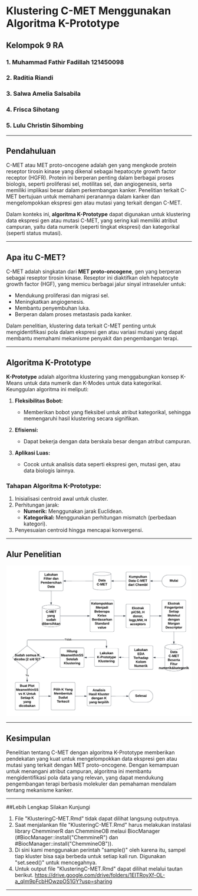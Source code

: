 # Klustering C-MET Menggunakan Algoritma K-Prototype

## Kelompok 9 RA
### 1. Muhammad Fathir Fadillah 121450098
### 2. Raditia Riandi 
### 3. Salwa Amelia Salsabila 
### 4. Frisca Sihotang 
### 5. Lulu Christin Sihombing

---

## Pendahuluan

C-MET atau MET proto-oncogene adalah gen yang mengkode protein reseptor tirosin kinase yang dikenal sebagai hepatocyte growth factor receptor (HGFR). Protein ini berperan penting dalam berbagai proses biologis, seperti proliferasi sel, motilitas sel, dan angiogenesis, serta memiliki implikasi besar dalam perkembangan kanker. Penelitian terkait C-MET bertujuan untuk memahami peranannya dalam kanker dan mengelompokkan ekspresi gen atau mutasi yang terkait dengan C-MET.

Dalam konteks ini, **algoritma K-Prototype** dapat digunakan untuk klustering data ekspresi gen atau mutasi C-MET, yang sering kali memiliki atribut campuran, yaitu data numerik (seperti tingkat ekspresi) dan kategorikal (seperti status mutasi).

---

## Apa itu C-MET?
C-MET adalah singkatan dari **MET proto-oncogene**, gen yang berperan sebagai reseptor tirosin kinase. Reseptor ini diaktifkan oleh hepatocyte growth factor (HGF), yang memicu berbagai jalur sinyal intraseluler untuk:
- Mendukung proliferasi dan migrasi sel.
- Meningkatkan angiogenesis.
- Membantu penyembuhan luka.
- Berperan dalam proses metastasis pada kanker.

Dalam penelitian, klustering data terkait C-MET penting untuk mengidentifikasi pola dalam ekspresi gen atau variasi mutasi yang dapat membantu memahami mekanisme penyakit dan pengembangan terapi.

---

## Algoritma K-Prototype
**K-Prototype** adalah algoritma klustering yang menggabungkan konsep K-Means untuk data numerik dan K-Modes untuk data kategorikal. Keunggulan algoritma ini meliputi:

1. **Fleksibilitas Bobot:**
   - Memberikan bobot yang fleksibel untuk atribut kategorikal, sehingga memengaruhi hasil klustering secara signifikan.

2. **Efisiensi:**
   - Dapat bekerja dengan data berskala besar dengan atribut campuran.

3. **Aplikasi Luas:**
   - Cocok untuk analisis data seperti ekspresi gen, mutasi gen, atau data biologis lainnya.

### Tahapan Algoritma K-Prototype:
1. Inisialisasi centroid awal untuk cluster.
2. Perhitungan jarak:
   - **Numerik:** Menggunakan jarak Euclidean.
   - **Kategorikal:** Menggunakan perhitungan mismatch (perbedaan kategori).
3. Penyesuaian centroid hingga mencapai konvergensi.

---

## Alur Penelitian
![Alur Penelitian Menggunakan K-Prototype Clustering](https://github.com/fadillah180403/Bioinformatika9RA/blob/main/Flowchart.png)

---

## Kesimpulan
Penelitian tentang C-MET dengan algoritma K-Prototype memberikan pendekatan yang kuat untuk mengelompokkan data ekspresi gen atau mutasi yang terkait dengan MET proto-oncogene. Dengan kemampuan untuk menangani atribut campuran, algoritma ini membantu mengidentifikasi pola data yang relevan, yang dapat mendukung pengembangan terapi berbasis molekuler dan pemahaman mendalam tentang mekanisme kanker.

---
##Lebih Lengkap Silakan Kunjungi
1. File "KlusteringC-MET.Rmd" tidak dapat dilihat langsung outputnya.
2. Saat menjalankan file "KlusteringC-MET.Rmd" harus melakukan instalasi library ChemminerR dan ChemmineOB melaui BiocManager (#BiocManager::install("ChemmineR") dan
#BiocManager::install("ChemmineOB")).
3. Di sini kami menggunakan perintah "sample()" oleh karena itu, sampel tiap kluster bisa saja berbeda untuk setiap kali run. Digunakan "set.seed()" untuk mencegahnya.
4. Untuk output file "KlusteringC-MET.Rmd" dapat dilihat melalui tautan berikut.
https://drive.google.com/drive/folders/1EITRoyXf-OL-a_qIm9pFcbHOwzpOS1GY?usp=sharing
---
